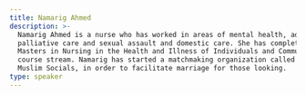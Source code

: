 ```yaml
---
title: Namarig Ahmed
description: >-
  Namarig Ahmed is a nurse who has worked in areas of mental health, addictions,
  palliative care and sexual assault and domestic care. She has completed her
  Masters in Nursing in the Health and Illness of Individuals and Communities
  course stream. Namarig has started a matchmaking organization called Sage
  Muslim Socials, in order to facilitate marriage for those looking.
type: speaker
---
```


